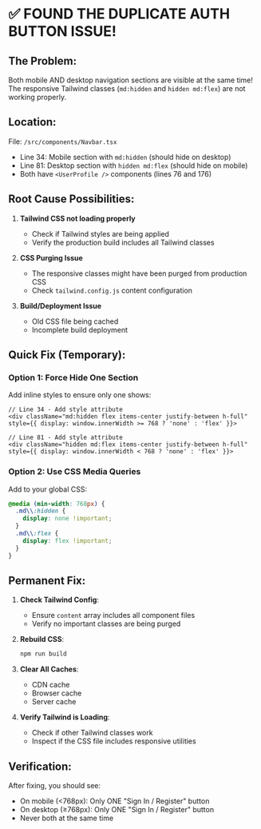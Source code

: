 # ✅ FOUND THE DUPLICATE AUTH BUTTON ISSUE!

## The Problem:
Both mobile AND desktop navigation sections are visible at the same time! The responsive Tailwind classes (`md:hidden` and `hidden md:flex`) are not working properly.

## Location:
File: `/src/components/Navbar.tsx`
- Line 34: Mobile section with `md:hidden` (should hide on desktop)
- Line 81: Desktop section with `hidden md:flex` (should hide on mobile)
- Both have `<UserProfile />` components (lines 76 and 176)

## Root Cause Possibilities:

1. **Tailwind CSS not loading properly**
   - Check if Tailwind styles are being applied
   - Verify the production build includes all Tailwind classes

2. **CSS Purging Issue**
   - The responsive classes might have been purged from production CSS
   - Check `tailwind.config.js` content configuration

3. **Build/Deployment Issue**
   - Old CSS file being cached
   - Incomplete build deployment

## Quick Fix (Temporary):

### Option 1: Force Hide One Section
Add inline styles to ensure only one shows:
```tsx
// Line 34 - Add style attribute
<div className="md:hidden flex items-center justify-between h-full" style={{ display: window.innerWidth >= 768 ? 'none' : 'flex' }}>

// Line 81 - Add style attribute
<div className="hidden md:flex items-center justify-between h-full" style={{ display: window.innerWidth < 768 ? 'none' : 'flex' }}>
```

### Option 2: Use CSS Media Queries
Add to your global CSS:
```css
@media (min-width: 768px) {
  .md\\:hidden {
    display: none !important;
  }
  .md\\:flex {
    display: flex !important;
  }
}
```

## Permanent Fix:

1. **Check Tailwind Config**:
   - Ensure `content` array includes all component files
   - Verify no important classes are being purged

2. **Rebuild CSS**:
   ```bash
   npm run build
   ```

3. **Clear All Caches**:
   - CDN cache
   - Browser cache
   - Server cache

4. **Verify Tailwind is Loading**:
   - Check if other Tailwind classes work
   - Inspect if the CSS file includes responsive utilities

## Verification:
After fixing, you should see:
- On mobile (<768px): Only ONE "Sign In / Register" button
- On desktop (≥768px): Only ONE "Sign In / Register" button
- Never both at the same time